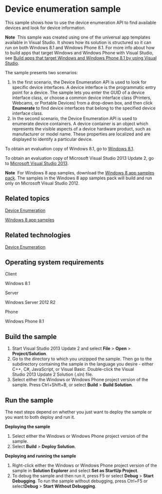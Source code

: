 Device enumeration sample
=========================

This sample shows how to use the device enumeration API to find available devices and look for device information.

**Note**  This sample was created using one of the universal app templates available in Visual Studio. It shows how its solution is structured so it can run on both Windows 8.1 and Windows Phone 8.1. For more info about how to build apps that target Windows and Windows Phone with Visual Studio, see [Build apps that target Windows and Windows Phone 8.1 by using Visual Studio](http://msdn.microsoft.com/library/windows/apps/dn609832).

The sample presents two scenarios:

1.  In the first scenario, the Device Enumeration API is used to look for specific device interfaces. A device interface is the programmatic entry point for a device. The sample lets you enter the GUID of a device interface class, or choose a common device interface class (Printers, Webcams, or Portable Devices) from a drop-down box, and then click **Enumerate** to find device interfaces that belong to the specified device interface class.
2.  In the second scenario, the Device Enumeration API is used to enumerate device containers. A device container is an object which represents the visible aspects of a device hardware product, such as manufacturer or model name. These properties are localized and are displayed to identify a particular device.

To obtain an evaluation copy of Windows 8.1, go to [Windows 8.1](http://go.microsoft.com/fwlink/p/?linkid=301696).

To obtain an evaluation copy of Microsoft Visual Studio 2013 Update 2, go to [Microsoft Visual Studio 2013](http://go.microsoft.com/fwlink/p/?linkid=301697).

**Note**  For Windows 8 app samples, download the [Windows 8 app samples pack](http://go.microsoft.com/fwlink/p/?LinkId=301698). The samples in the Windows 8 app samples pack will build and run only on Microsoft Visual Studio 2012.

Related topics
--------------

[Device Enumeration](http://msdn.microsoft.com/library/windows/apps/hh464977)

[Windows 8 app samples](http://go.microsoft.com/fwlink/p/?LinkID=227694)

Related technologies
--------------------

[Device Enumeration](http://msdn.microsoft.com/library/windows/apps/hh464977)

Operating system requirements
-----------------------------

Client

Windows 8.1

Server

Windows Server 2012 R2

Phone

Windows Phone 8.1

Build the sample
----------------

1.  Start Visual Studio 2013 Update 2 and select **File** \> **Open** \> **Project/Solution**.
2.  Go to the directory to which you unzipped the sample. Then go to the subdirectory containing the sample in the language you desire - either C++, C\#, JavaScript, or Visual Basic. Double-click the Visual Studio 2013 Update 2 Solution (.sln) file.
3.  Select either the Windows or Windows Phone project version of the sample. Press Ctrl+Shift+B, or select **Build** \> **Build Solution**.

Run the sample
--------------

The next steps depend on whether you just want to deploy the sample or you want to both deploy and run it.

**Deploying the sample**

1.  Select either the Windows or Windows Phone project version of the sample.
2.  Select **Build** \> **Deploy Solution**.

**Deploying and running the sample**

1.  Right-click either the Windows or Windows Phone project version of the sample in **Solution Explorer** and select **Set as StartUp Project**.
2.  To debug the sample and then run it, press F5 or select **Debug** \> **Start Debugging**. To run the sample without debugging, press Ctrl+F5 or select**Debug** \> **Start Without Debugging**.

